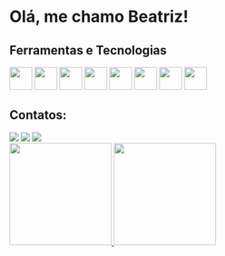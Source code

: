 # Olá, me chamo Beatriz! 

## Ferramentas e Tecnologias

 <img src="https://cdn.jsdelivr.net/gh/devicons/devicon@latest/icons/html5/html5-original-wordmark.svg" width="40" height="40" align-items="50"/>
 <img src="https://cdn.jsdelivr.net/gh/devicons/devicon@latest/icons/css3/css3-original-wordmark.svg" width="40" height="40"  align-items="50"/>
 <img src="https://cdn.jsdelivr.net/gh/devicons/devicon@latest/icons/mysql/mysql-original-wordmark.svg" width="40" height="40"  align-items="50"/>  
 <img src="https://cdn.jsdelivr.net/gh/devicons/devicon@latest/icons/figma/figma-original.svg" width="40" height="40"  align-items="50"/>
 <img src="https://cdn.jsdelivr.net/gh/devicons/devicon@latest/icons/git/git-original-wordmark.svg" width="40" height="40"  align-items="50"/>
 <img src="https://cdn.jsdelivr.net/gh/devicons/devicon@latest/icons/javascript/javascript-original.svg" width="40" height="40"  align-items="50"/>
 <img src="https://cdn.jsdelivr.net/gh/devicons/devicon@latest/icons/kotlin/kotlin-original-wordmark.svg" width="40" height="40"  align-items="50"/>
 <img src="https://cdn.jsdelivr.net/gh/devicons/devicon@latest/icons/python/python-original-wordmark.svg" width="40" height="40"  align-items="50"/>
          
## Contatos:

<div>
<a href="https://instagram.com/seu-usuário-instagram-aqui" target="_blank"><img loading="lazy" src="https://img.shields.io/badge/-Instagram-%23E4405F?style=for-the-badge&logo=instagram&logoColor=white" target="_blank"></a>
<a href = "mailto:rodbia0510@gmil.com"><img loading="lazy" src="https://img.shields.io/badge/Gmail-D14836?style=for-the-badge&logo=gmail&logoColor=white" target="_blank"></a>
<a href="www.linkedin.com/in/beatriz-rodrigues-5949a8294" target="_blank"><img loading="lazy" src="https://img.shields.io/badge/-LinkedIn-%230077B5?style=for-the-badge&logo=linkedin&logoColor=white" target="_blank"></a>   
</div>

<div>
<a href="https://github.com/triz27111">
<img loading="lazy" height="180em" src="https://github-readme-stats.vercel.app/api/top-langs/?username=triz27111&layout=compact&langs_count=7&theme=dracula"/>
<img loading="lazy" height="180em" src="https://github-readme-stats.vercel.app/api?username=triz27111&show_icons=true&theme=dracula&include_all_commits=true&count_private=true"/>
</div>   
          

